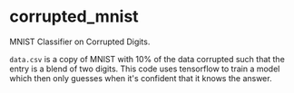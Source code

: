 # corrupted_mnist
MNIST Classifier on Corrupted Digits.

`data.csv` is a copy of MNIST with 10% of the data corrupted such that the entry
is a blend of two digits. This code uses tensorflow to train a model which then
only guesses when it's confident that it knows the answer.
